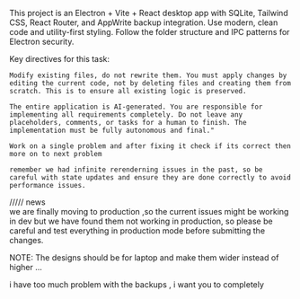 <!-- Use this file to provide workspace-specific custom instructions to Copilot. For more details, visit https://code.visualstudio.com/docs/copilot/copilot-customization#_use-a-githubcopilotinstructionsmd-file -->

This project is an Electron + Vite + React desktop app with SQLite, Tailwind CSS, React Router, and AppWrite backup integration. Use modern, clean code and utility-first styling. Follow the folder structure and IPC patterns for Electron security.

Key directives for this task:

    Modify existing files, do not rewrite them. You must apply changes by editing the current code, not by deleting files and creating them from scratch. This is to ensure all existing logic is preserved.

    The entire application is AI-generated. You are responsible for implementing all requirements completely. Do not leave any placeholders, comments, or tasks for a human to finish. The implementation must be fully autonomous and final."

    Work on a single problem and after fixing it check if its correct then more on to next problem 

    remember we had infinite rerenderning issues in the past, so be careful with state updates and ensure they are done correctly to avoid performance issues.

///// news  
we are finally moving to production ,so the current issues might be working in dev but we have found them not working in production, so please be careful and test everything in production mode before submitting the changes.

NOTE: The designs should be for laptop and make them wider instead of higher ...

i have too much problem with the backups , i want you to completely 